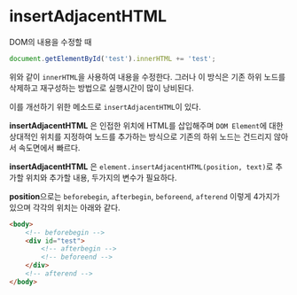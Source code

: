 # insertAdjacentHTML

DOM의 내용을 수정할 때 

```javascript
document.getElementById('test').innerHTML += 'test';
```

위와 같이 `innerHTML`을 사용하여 내용을 수정한다. 그러나 이 방식은 기존 하위 노드를 삭제하고 재구성하는 방법으로 실행시간이 많이 낭비된다. 

이를 개선하기 위한 메소드로 `insertAdjacentHTML`이 있다. 

**insertAdjacentHTML** 은 인접한 위치에 HTML를 삽입해주며 `DOM Element`에 대한 상대적인 위치를 지정하여 노드를 추가하는 방식으로 기존의 하위 노드는 건드리지 않아서 속도면에서 빠르다.

**insertAdjacentHTML** 은 `element.insertAdjacentHTML(position, text)`로 추가할 위치와 추가할 내용, 두가지의 변수가 필요하다. 

**position**으로는 `beforebegin`, `afterbegin`, `beforeend`, `afterend` 이렇게 4가지가 있으며 각각의 위치는 아래와 같다.

```html
<body>
    <!-- beforebegin -->
    <div id="test">
        <!-- afterbegin -->
        <!-- beforeend -->
    </div>
    <!-- afterend -->
</body>
```

